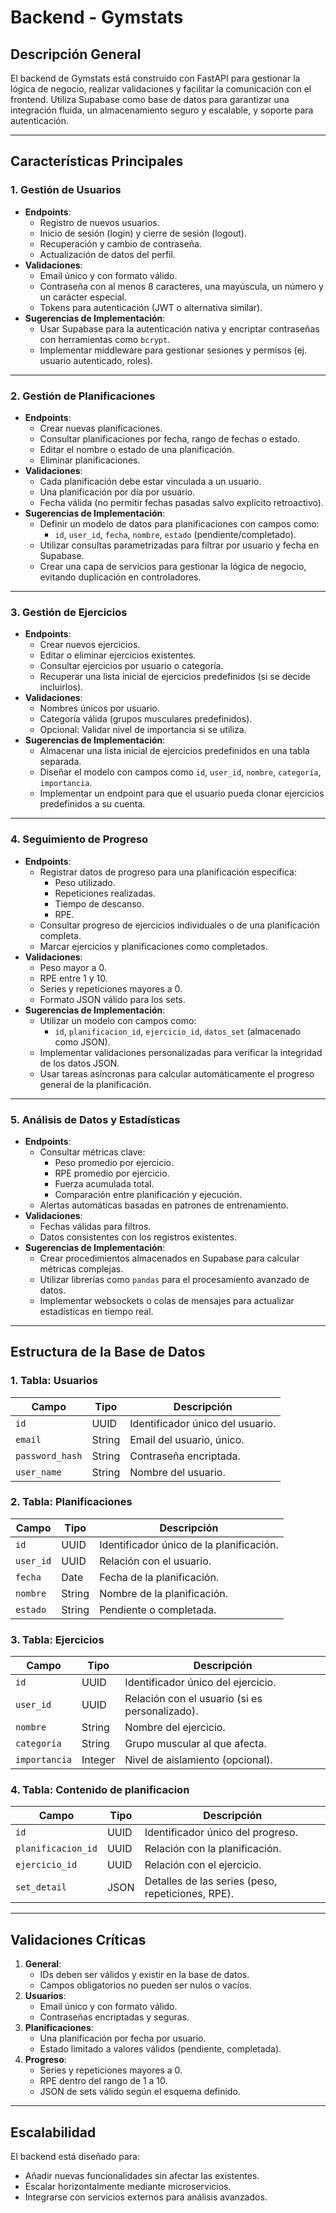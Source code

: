 # Backend - Gymstats

## **Descripción General**
El backend de Gymstats está construido con FastAPI para gestionar la lógica de negocio, realizar validaciones y facilitar la comunicación con el frontend. Utiliza Supabase como base de datos para garantizar una integración fluida, un almacenamiento seguro y escalable, y soporte para autenticación.

---

## **Características Principales**

### **1. Gestión de Usuarios**
- **Endpoints**:
  - Registro de nuevos usuarios.
  - Inicio de sesión (login) y cierre de sesión (logout).
  - Recuperación y cambio de contraseña.
  - Actualización de datos del perfil.
- **Validaciones**:
  - Email único y con formato válido.
  - Contraseña con al menos 8 caracteres, una mayúscula, un número y un carácter especial.
  - Tokens para autenticación (JWT o alternativa similar).
- **Sugerencias de Implementación**:
  - Usar Supabase para la autenticación nativa y encriptar contraseñas con herramientas como `bcrypt`.
  - Implementar middleware para gestionar sesiones y permisos (ej. usuario autenticado, roles).

---

### **2. Gestión de Planificaciones**
- **Endpoints**:
  - Crear nuevas planificaciones.
  - Consultar planificaciones por fecha, rango de fechas o estado.
  - Editar el nombre o estado de una planificación.
  - Eliminar planificaciones.
- **Validaciones**:
  - Cada planificación debe estar vinculada a un usuario.
  - Una planificación por día por usuario.
  - Fecha válida (no permitir fechas pasadas salvo explícito retroactivo).
- **Sugerencias de Implementación**:
  - Definir un modelo de datos para planificaciones con campos como:
    - `id`, `user_id`, `fecha`, `nombre`, `estado` (pendiente/completado).
  - Utilizar consultas parametrizadas para filtrar por usuario y fecha en Supabase.
  - Crear una capa de servicios para gestionar la lógica de negocio, evitando duplicación en controladores.

---

### **3. Gestión de Ejercicios**
- **Endpoints**:
  - Crear nuevos ejercicios.
  - Editar o eliminar ejercicios existentes.
  - Consultar ejercicios por usuario o categoría.
  - Recuperar una lista inicial de ejercicios predefinidos (si se decide incluirlos).
- **Validaciones**:
  - Nombres únicos por usuario.
  - Categoría válida (grupos musculares predefinidos).
  - Opcional: Validar nivel de importancia si se utiliza.
- **Sugerencias de Implementación**:
  - Almacenar una lista inicial de ejercicios predefinidos en una tabla separada.
  - Diseñar el modelo con campos como `id`, `user_id`, `nombre`, `categoría`, `importancia`.
  - Implementar un endpoint para que el usuario pueda clonar ejercicios predefinidos a su cuenta.

---

### **4. Seguimiento de Progreso**
- **Endpoints**:
  - Registrar datos de progreso para una planificación específica:
    - Peso utilizado.
    - Repeticiones realizadas.
    - Tiempo de descanso.
    - RPE.
  - Consultar progreso de ejercicios individuales o de una planificación completa.
  - Marcar ejercicios y planificaciones como completados.
- **Validaciones**:
  - Peso mayor a 0.
  - RPE entre 1 y 10.
  - Series y repeticiones mayores a 0.
  - Formato JSON válido para los sets.
- **Sugerencias de Implementación**:
  - Utilizar un modelo con campos como:
    - `id`, `planificacion_id`, `ejercicio_id`, `datos_set` (almacenado como JSON).
  - Implementar validaciones personalizadas para verificar la integridad de los datos JSON.
  - Usar tareas asíncronas para calcular automáticamente el progreso general de la planificación.

---

### **5. Análisis de Datos y Estadísticas**
- **Endpoints**:
  - Consultar métricas clave:
    - Peso promedio por ejercicio.
    - RPE promedio por ejercicio.
    - Fuerza acumulada total.
    - Comparación entre planificación y ejecución.
  - Alertas automáticas basadas en patrones de entrenamiento.
- **Validaciones**:
  - Fechas válidas para filtros.
  - Datos consistentes con los registros existentes.
- **Sugerencias de Implementación**:
  - Crear procedimientos almacenados en Supabase para calcular métricas complejas.
  - Utilizar librerías como `pandas` para el procesamiento avanzado de datos.
  - Implementar websockets o colas de mensajes para actualizar estadísticas en tiempo real.

---

## **Estructura de la Base de Datos**

### **1. Tabla: Usuarios**
| Campo           | Tipo          | Descripción                                  |
|------------------|---------------|----------------------------------------------|
| `id`            | UUID          | Identificador único del usuario.            |
| `email`         | String        | Email del usuario, único.                   |
| `password_hash` | String        | Contraseña encriptada.                      |
| `user_name`     | String        | Nombre del usuario.                         |

### **2. Tabla: Planificaciones**
| Campo           | Tipo          | Descripción                                  |
|------------------|---------------|----------------------------------------------|
| `id`            | UUID          | Identificador único de la planificación.    |
| `user_id`       | UUID          | Relación con el usuario.                    |
| `fecha`         | Date          | Fecha de la planificación.                  |
| `nombre`        | String        | Nombre de la planificación.                 |
| `estado`        | String        | Pendiente o completada.                     |

### **3. Tabla: Ejercicios**
| Campo           | Tipo          | Descripción                                  |
|------------------|---------------|----------------------------------------------|
| `id`            | UUID          | Identificador único del ejercicio.          |
| `user_id`       | UUID          | Relación con el usuario (si es personalizado).|
| `nombre`        | String        | Nombre del ejercicio.                       |
| `categoría`     | String        | Grupo muscular al que afecta.               |
| `importancia`   | Integer       | Nivel de aislamiento (opcional).            |

### **4. Tabla: Contenido de planificacion**
| Campo           | Tipo          | Descripción                                  |
|------------------|---------------|----------------------------------------------|
| `id`            | UUID          | Identificador único del progreso.           |
| `planificacion_id` | UUID       | Relación con la planificación.              |
| `ejercicio_id`  | UUID          | Relación con el ejercicio.                  |
| `set_detail`     | JSON          | Detalles de las series (peso, repeticiones, RPE). |

---

## **Validaciones Críticas**
1. **General**:
   - IDs deben ser válidos y existir en la base de datos.
   - Campos obligatorios no pueden ser nulos o vacíos.
2. **Usuarios**:
   - Email único y con formato válido.
   - Contraseñas encriptadas y seguras.
3. **Planificaciones**:
   - Una planificación por fecha por usuario.
   - Estado limitado a valores válidos (pendiente, completada).
4. **Progreso**:
   - Series y repeticiones mayores a 0.
   - RPE dentro del rango de 1 a 10.
   - JSON de sets válido según el esquema definido.

---

## **Escalabilidad**
El backend está diseñado para:
- Añadir nuevas funcionalidades sin afectar las existentes.
- Escalar horizontalmente mediante microservicios.
- Integrarse con servicios externos para análisis avanzados.


